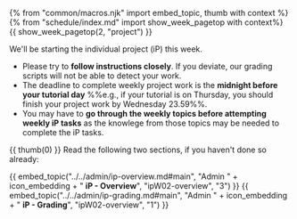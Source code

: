 {% from "common/macros.njk" import embed_topic, thumb with context %}
{% from "schedule/index.md" import show_week_pagetop with context%}
{{ show_week_pagetop(2, "project") }}

We'll be starting the individual project (iP) this week.

<box type="important">

* Please try to **follow instructions closely**. If you deviate, our grading scripts will not be able to detect your work.
* The deadline to complete weekly project work is the **midnight before your tutorial day** %%e.g., if your tutorial is on Thursday, you should finish your project work by Wednesday 23.59%%.
* You may have to **go through the weekly topics before attempting weekly iP tasks** as the knowlege from those topics may be needed to complete the iP tasks.

</box>

{{ thumb(0) }} Read the following two sections, if you haven't done so already:

<div class="indented">

{{ embed_topic("../../admin/ip-overview.md#main", "Admin " + icon_embedding + " **iP - Overview**", "ipW02-overview", "3") }}
{{ embed_topic("../../admin/ip-grading.md#main", "Admin " + icon_embedding + " **iP - Grading**", "ipW02-overview", "1") }}
</div>

<include src="../../admin/ip-w02.md#body" />
